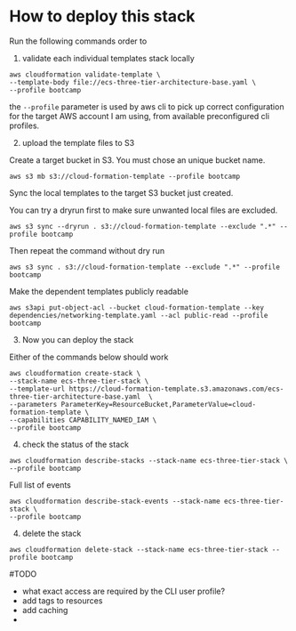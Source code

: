 # How to deploy this stack

Run the following commands order to 


1. validate each individual templates stack locally

```
aws cloudformation validate-template \
--template-body file://ecs-three-tier-architecture-base.yaml \
--profile bootcamp
```

the `--profile` parameter is used by aws cli to pick up correct configuration for the target AWS account I am using, from available preconfigured cli profiles. 


2. upload the template files to S3

Create a target bucket in S3. You must chose an unique bucket name. 

```
aws s3 mb s3://cloud-formation-template --profile bootcamp
```

Sync the local templates to the target S3 bucket just created.

You can try a dryrun first to make sure unwanted local files are excluded. 

```
aws s3 sync --dryrun . s3://cloud-formation-template --exclude ".*" --profile bootcamp
```

Then repeat the command without dry run

```
aws s3 sync . s3://cloud-formation-template --exclude ".*" --profile bootcamp
```

Make the dependent templates publicly readable 
```
aws s3api put-object-acl --bucket cloud-formation-template --key dependencies/networking-template.yaml --acl public-read --profile bootcamp
```

3. Now you can deploy the stack

Either of the commands below should work

```
aws cloudformation create-stack \
--stack-name ecs-three-tier-stack \
--template-url https://cloud-formation-template.s3.amazonaws.com/ecs-three-tier-architecture-base.yaml  \
--parameters ParameterKey=ResourceBucket,ParameterValue=cloud-formation-template \
--capabilities CAPABILITY_NAMED_IAM \
--profile bootcamp
```



4. check the status of the stack

```
aws cloudformation describe-stacks --stack-name ecs-three-tier-stack \
--profile bootcamp
```

Full list of events 
```
aws cloudformation describe-stack-events --stack-name ecs-three-tier-stack \
--profile bootcamp
```

4. delete the stack 

```
aws cloudformation delete-stack --stack-name ecs-three-tier-stack --profile bootcamp
```



#TODO

* what exact access are required by the CLI user profile? 
* add tags to resources
* add caching
* 



